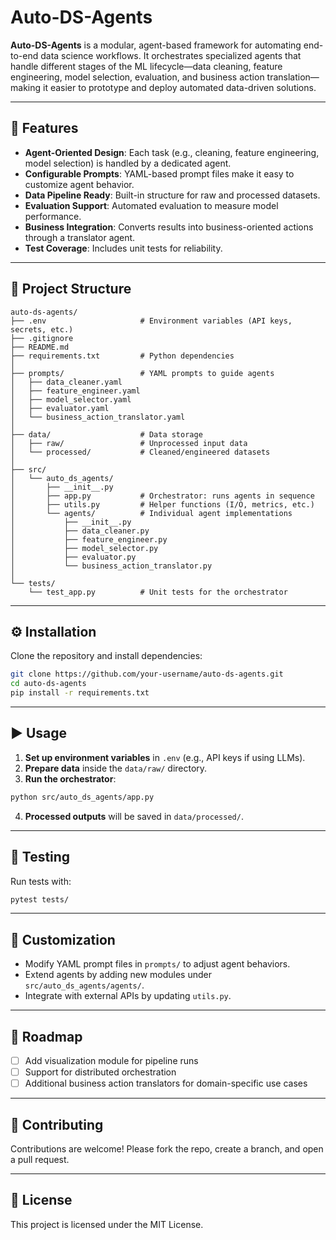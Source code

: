 # Auto-DS-Agents

**Auto-DS-Agents** is a modular, agent-based framework for automating end-to-end data science workflows.
It orchestrates specialized agents that handle different stages of the ML lifecycle—data cleaning, feature engineering, model selection, evaluation, and business action translation—making it easier to prototype and deploy automated data-driven solutions.

---

## 🚀 Features

* **Agent-Oriented Design**: Each task (e.g., cleaning, feature engineering, model selection) is handled by a dedicated agent.
* **Configurable Prompts**: YAML-based prompt files make it easy to customize agent behavior.
* **Data Pipeline Ready**: Built-in structure for raw and processed datasets.
* **Evaluation Support**: Automated evaluation to measure model performance.
* **Business Integration**: Converts results into business-oriented actions through a translator agent.
* **Test Coverage**: Includes unit tests for reliability.

---

## 📂 Project Structure

```
auto-ds-agents/
├── .env                     # Environment variables (API keys, secrets, etc.)
├── .gitignore
├── README.md
├── requirements.txt         # Python dependencies
│
├── prompts/                 # YAML prompts to guide agents
│   ├── data_cleaner.yaml
│   ├── feature_engineer.yaml
│   ├── model_selector.yaml
│   ├── evaluator.yaml
│   └── business_action_translator.yaml
│
├── data/                    # Data storage
│   ├── raw/                 # Unprocessed input data
│   └── processed/           # Cleaned/engineered datasets
│
├── src/
│   └── auto_ds_agents/
│       ├── __init__.py
│       ├── app.py           # Orchestrator: runs agents in sequence
│       ├── utils.py         # Helper functions (I/O, metrics, etc.)
│       └── agents/          # Individual agent implementations
│           ├── __init__.py
│           ├── data_cleaner.py
│           ├── feature_engineer.py
│           ├── model_selector.py
│           ├── evaluator.py
│           └── business_action_translator.py
│
└── tests/
    └── test_app.py          # Unit tests for the orchestrator
```

---

## ⚙️ Installation

Clone the repository and install dependencies:

```bash
git clone https://github.com/your-username/auto-ds-agents.git
cd auto-ds-agents
pip install -r requirements.txt
```

---

## ▶️ Usage

1. **Set up environment variables** in `.env` (e.g., API keys if using LLMs).
2. **Prepare data** inside the `data/raw/` directory.
3. **Run the orchestrator**:

```bash
python src/auto_ds_agents/app.py
```

4. **Processed outputs** will be saved in `data/processed/`.

---

## 🧪 Testing

Run tests with:

```bash
pytest tests/
```

---

## 🔧 Customization

* Modify YAML prompt files in `prompts/` to adjust agent behaviors.
* Extend agents by adding new modules under `src/auto_ds_agents/agents/`.
* Integrate with external APIs by updating `utils.py`.

---

## 📌 Roadmap

* [ ] Add visualization module for pipeline runs
* [ ] Support for distributed orchestration
* [ ] Additional business action translators for domain-specific use cases

---

## 🤝 Contributing

Contributions are welcome! Please fork the repo, create a branch, and open a pull request.

---

## 📜 License

This project is licensed under the MIT License.
